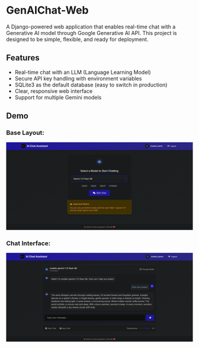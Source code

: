 # GenAIChat-Web

A Django-powered web application that enables real-time chat with a Generative AI model through Google Generative AI API. This project is designed to be simple, flexible, and ready for deployment.

## Features

- Real-time chat with an LLM (Language Learning Model)
- Secure API key handling with environment variables
- SQLite3 as the default database (easy to switch in production)
- Clear, responsive web interface
- Support for multiple Gemini models

## Demo

### Base Layout:
![Base Layout](/demo/base.png)

### Chat Interface:
![Chat Interface](/demo/chat.png)

